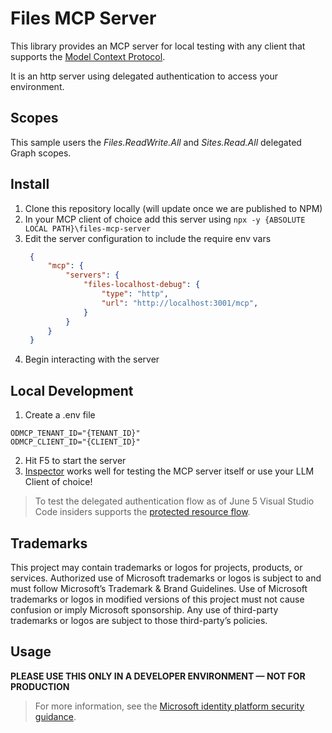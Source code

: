 # Files MCP Server

This library provides an MCP server for local testing with any client that supports the [Model Context Protocol](https://modelcontextprotocol.io/introduction).

It is an http server using delegated authentication to access your environment.

## Scopes

This sample users the *Files.ReadWrite.All* and *Sites.Read.All* delegated Graph scopes.

## Install

1. Clone this repository locally (will update once we are published to NPM)
2. In your MCP client of choice add this server using `npx -y {ABSOLUTE LOCAL PATH}\files-mcp-server`
3. Edit the server configuration to include the require env vars
   ```json
    {
        "mcp": {
            "servers": {
                "files-localhost-debug": {
                    "type": "http",
                    "url": "http://localhost:3001/mcp",
                }
            }
        }
    }
   ```
4. Begin interacting with the server

## Local Development

1. Create a .env file

```
ODMCP_TENANT_ID="{TENANT_ID}"
ODMCP_CLIENT_ID="{CLIENT_ID}"
```
2. Hit F5 to start the server
3. [Inspector](https://github.com/modelcontextprotocol/inspector) works well for testing the MCP server itself or use your LLM Client of choice!

> To test the delegated authentication flow as of June 5 Visual Studio Code insiders supports the [protected resource flow](https://datatracker.ietf.org/doc/html/rfc9728).

## Trademarks

This project may contain trademarks or logos for projects, products, or services. Authorized use of Microsoft trademarks or logos is subject to and must follow Microsoft’s Trademark & Brand Guidelines. Use of Microsoft trademarks or logos in modified versions of this project must not cause confusion or imply Microsoft sponsorship. Any use of third-party trademarks or logos are subject to those third-party’s policies.

## Usage

**PLEASE USE THIS ONLY IN A DEVELOPER ENVIRONMENT — NOT FOR PRODUCTION**

> For more information, see the [Microsoft identity platform security guidance](https://learn.microsoft.com/en-us/entra/identity-platform/secure-least-privileged-access).
